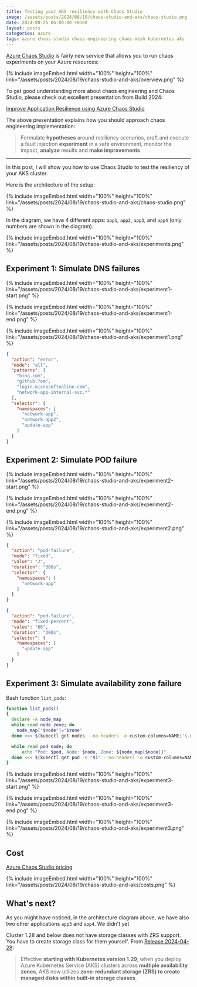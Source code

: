 ```yaml
---
title: Testing your AKS resiliency with Chaos Studio
image: /assets/posts/2024/08/19/chaos-studio-and-aks/chaos-studio.png
date: 2024-08-26 06:00:00 +0300
layout: posts
categories: azure
tags: azure chaos-studio chaos-engineering chaos-mesh kubernetes aks
---
```


[Azure Chaos Studio](https://learn.microsoft.com/en-us/azure/chaos-studio/chaos-studio-overview)
is fairly new service that allows you to run chaos experiments on your Azure resources:

{% include imageEmbed.html width="100%" height="100%" link="/assets/posts/2024/08/19/chaos-studio-and-aks/overview.png" %}

To get good understanding more about chaos engineering and Chaos Studio,
please check out excellent presentation from Build 2024: 

[Improve Application Resilience using Azure Chaos Studio](https://build.microsoft.com/en-US/sessions/5723eeff-0b6b-4dee-b35b-dd8f3f40c5b2)

<!-- 
[text](https://en.wikipedia.org/wiki/Chaos_engineering)
[text](https://principlesofchaos.org/)
-->

The above presentation explains how you should approach chaos engineering implementation:

> Formulate **hypotheses** around resiliency scenarios, 
> craft and execute a fault injection **experiment** in a 
> safe environment, monitor the impact, **analyze**
> results and **make improvements**.

---

In this post, I will show you how to use Chaos Studio to test the resiliency of your AKS cluster.

Here is the architecture of the setup:

{% include imageEmbed.html width="100%" height="100%" link="/assets/posts/2024/08/19/chaos-studio-and-aks/chaos-studio.png" %}

In the diagram, we have 4 different apps: `app1`, `app2`, `app3`, and `app4` (only numbers are shown in the diagram).

{% include imageEmbed.html width="100%" height="100%" link="/assets/posts/2024/08/19/chaos-studio-and-aks/experiments.png" %}

## Experiment 1: Simulate DNS failures

{% include imageEmbed.html width="100%" height="100%" link="/assets/posts/2024/08/19/chaos-studio-and-aks/experiment1-start.png" %}

{% include imageEmbed.html width="100%" height="100%" link="/assets/posts/2024/08/19/chaos-studio-and-aks/experiment1-end.png" %}

{% include imageEmbed.html width="100%" height="100%" link="/assets/posts/2024/08/19/chaos-studio-and-aks/experiment1.png" %}

```json
{
  "action": "error",
  "mode": "all",
  "patterns": [
    "bing.com",
    "github.?om",
    "login.microsoftonline.com",
    "network-app-internal-svc.*"
  ],
  "selector": {
    "namespaces": [
      "network-app",
      "network-app2",
      "update-app"
    ]
  }
}
```

## Experiment 2: Simulate POD failure

{% include imageEmbed.html width="100%" height="100%" link="/assets/posts/2024/08/19/chaos-studio-and-aks/experiment2-start.png" %}

{% include imageEmbed.html width="100%" height="100%" link="/assets/posts/2024/08/19/chaos-studio-and-aks/experiment2-end.png" %}

{% include imageEmbed.html width="100%" height="100%" link="/assets/posts/2024/08/19/chaos-studio-and-aks/experiment2.png" %}

```json
{
  "action": "pod-failure",
  "mode": "fixed",
  "value": "2",
  "duration": "300s",
  "selector": {
    "namespaces": [
      "network-app"
    ]
  }
}
```

```json
{
  "action": "pod-failure",
  "mode": "fixed-percent",
  "value": "66",
  "duration": "300s",
  "selector": {
    "namespaces": [
      "update-app"
    ]
  }
}
```

## Experiment 3: Simulate availability zone failure

Bash function `list_pods`:

```bash
function list_pods()
{
  declare -A node_map
  while read node zone; do
    node_map["$node"]="$zone"
  done <<< $(kubectl get nodes --no-headers -o custom-columns=NAME:'{.metadata.name}',ZONE:'{metadata.labels.topology\.kubernetes\.io/zone}')

  while read pod node; do
      echo "Pod: $pod, Node: $node, Zone: ${node_map[$node]}"
  done <<< $(kubectl get pod -n "$1" --no-headers -o custom-columns=NAME:'{.metadata.name}',NODE:'{.spec.nodeName}')
}
```

{% include imageEmbed.html width="100%" height="100%" link="/assets/posts/2024/08/19/chaos-studio-and-aks/experiment3-start.png" %}

{% include imageEmbed.html width="100%" height="100%" link="/assets/posts/2024/08/19/chaos-studio-and-aks/experiment3-end.png" %}

{% include imageEmbed.html width="100%" height="100%" link="/assets/posts/2024/08/19/chaos-studio-and-aks/experiment3.png" %}


## Cost

[Azure Chaos Studio pricing](https://azure.microsoft.com/en-us/pricing/details/chaos-studio/)

{% include imageEmbed.html width="100%" height="100%" link="/assets/posts/2024/08/19/chaos-studio-and-aks/costs.png" %}

## What's next?

As you might have noticed, in the architecture diagram above, we have also two other applications `app3` and `app4`.
We didn't yet 

Cluster 1.28 and below does not have storage classes with ZRS support. You have to create storage class for them yourself.
From [Release 2024-04-28](https://github.com/Azure/AKS/releases/tag/2024-04-28):

> Effective **starting with Kubernetes version 1.29**,
> when you deploy Azure Kubernetes Service (AKS) clusters across **multiple availability zones**,
> AKS now utilizes **zone-redundant storage (ZRS) to create managed disks within built-in storage classes**. 
